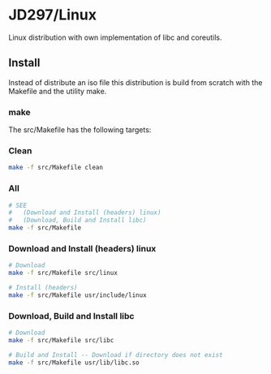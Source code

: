 # JD297/Linux

Linux distribution with own implementation of libc and coreutils.

## Install

Instead of distribute an iso file this distribution is build from scratch with the Makefile and the utility make.

### make

The src/Makefile has the following targets:

### Clean

```sh
make -f src/Makefile clean
```

### All

```sh
# SEE
#	(Download and Install (headers) linux)
#	(Download, Build and Install libc)
make -f src/Makefile
```

### Download and Install (headers) linux

```sh
# Download
make -f src/Makefile src/linux

# Install (headers)
make -f src/Makefile usr/include/linux
```

### Download, Build and Install libc

```sh
# Download
make -f src/Makefile src/libc

# Build and Install -- Download if directory does not exist
make -f src/Makefile usr/lib/libc.so
```
